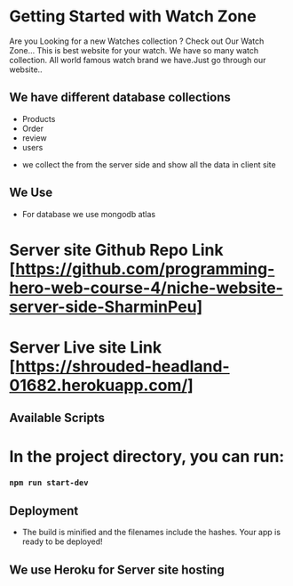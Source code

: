 # Getting Started with Watch Zone
Are you Looking for a new Watches collection ? Check out Our Watch Zone... This is best website
for your watch. We have so many watch collection. All world famous watch brand we have.Just go through our website..



## We have different database collections 
* Products
* Order 
* review
* users
- we collect the from the server side and show all the data in client site
## We Use 

* For database we use mongodb atlas

# Server site Github Repo Link [https://github.com/programming-hero-web-course-4/niche-website-server-side-SharminPeu]
# Server Live site Link [https://shrouded-headland-01682.herokuapp.com/]



## Available Scripts

# In the project directory, you can run:

### `npm run start-dev`

## Deployment


* The build is minified and the filenames include the hashes.
Your app is ready to be deployed!
 ## We use Heroku for Server site hosting


